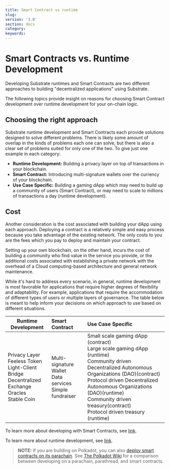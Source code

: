 ```yaml
---
title: Smart Contract vs runtime
slug: 
version: '3.0'
section: docs
category: 
keywords: 
---
```


# Smart Contracts vs. Runtime Development

Developing Substrate runtimes and Smart Contracts are two different approaches to building "decentralized applications" using Substrate.

The following topics provide insight on reasons for choosing Smart Contract development over runtime development for your on-chain logic.

## Choosing the right approach
Substrate runtime development and Smart Contracts each provide solutions designed to solve different problems. There is likely some amount of overlap in the kinds of problems each one can solve, but there is also a clear set of problems suited for only one of the two. To give just one example in each category:

- **Runtime Development:** Building a privacy layer on top of transactions in your blockchain.
- **Smart Contract:** Introducing multi-signature wallets over the currency of your blockchain.
- **Use Case Specific:** Building a gaming dApp which may need to build up a community of users (Smart Contract), or may need to scale to millions of transactions a day (runtime development).

## Cost 
Another consideration is the cost associated with building your dApp using each approach. Deploying a contract is a relatively simple and easy process because you take advantage of the existing network. The only costs to you are the fees which you pay to deploy and maintain your contract.

Setting up your own blockchain, on the other hand, incurs the cost of building a community who find value in the service you provide, or the additional costs associated with establishing a private network with the overhead of a Cloud computing-based architecture and general network maintenance.

While it's hard to address every scenario, in general, runtime development is most favorable for applications that require higher degrees of flexibility and adaptability. For example, applications that require the accommodation of different types of users or multiple layers of governance. The table below is meant to help inform your decisions on which approach to use based on different situations.

| Runtime Development | Smart Contract | Use Case Specific |
|---------------------|:---------------|:------------------|
| Privacy Layer  <br>Feeless Token <br>Light-Client Bridge <br> Decentralized Exchange <br>Oracles <br>Stable Coin| Multi-signature Wallet <br> Data services <br> Simple fundraiser | Small scale gaming dApp (contract) <br>Large scale gaming dApp (runtime) <br> Community driven Decentralized Autonomous Organizations (DAO)(contract)<br> Protocol driven Decentralized Autonomous Organizations (DAO)(runtime) <br> Community driven treasury(contract)<br> Protocol driven treasury (runtime)                |

To learn more about developing with Smart Contracts, see [link](link). <br>

To learn more about runtime development, see [link](link).

> **NOTE:** If you are building on Polkadot, you can also [deploy smart contracts on its parachain](https://wiki.polkadot.network/docs/en/build-smart-contracts). See [The Polkadot Wiki](https://wiki.polkadot.network/docs/build-build-with-polkadot#what-is-the-difference-between-building-a-parachain-a-parathread-or-a-smart-contract) for a comparison between developing on a parachain, parathread, and smart contracts.